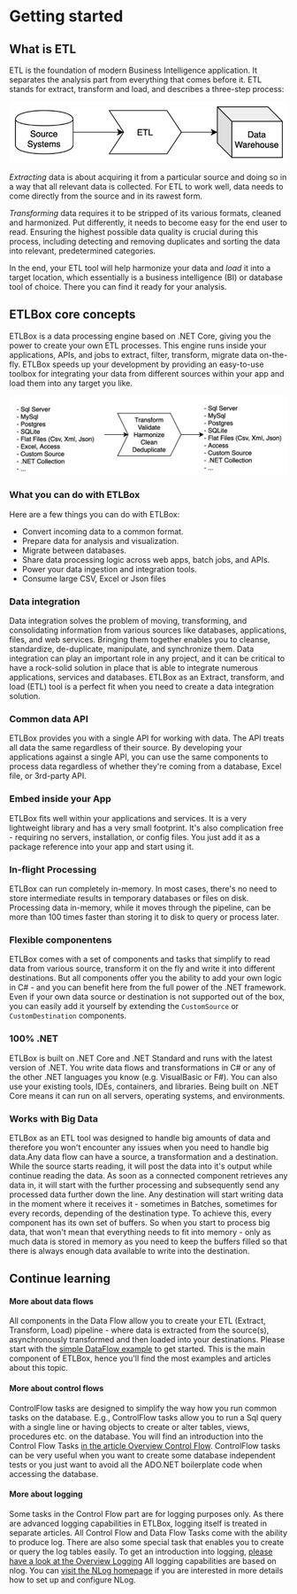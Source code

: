 # Getting started

## What is ETL

ETL is the foundation of modern Business Intelligence application. 
It separates the analysis part from everything that comes before it. ETL stands for extract, transform 
and load, and describes a three-step process:

![Source Systems -> Extract, Transform, Load -> Data Warehouse](../../images/source_etl_dwh.png)

*Extracting* data is about acquiring it from a particular source and doing so in a way that all relevant data 
is collected. For ETL to work well, data needs to come directly from the source and in its rawest form.

*Transforming* data requires it to be stripped of its various formats, cleaned and harmonized. 
Put differently, it needs to become easy for the end user to read. 
Ensuring the highest possible data quality is crucial during this process, 
including detecting and removing duplicates and sorting the data into relevant, predetermined categories.

In the end, your ETL tool will help harmonize your data and *load* it into a target location, 
which essentially is a business intelligence (BI) or database tool of choice. 
There you can find it ready for your analysis.

## ETLBox core concepts

ETLBox is a data processing engine based on .NET Core, giving you the power to create your own ETL processes. 
This engine runs inside your applications, APIs, and jobs to extract, filter, transform, migrate data on-the-fly.
ETLBox speeds up your development by providing an easy-to-use toolbox for integrating your data from 
different sources within your app and load them into any target you like. 

![Sources -> Transform, Validate, Harmonize, Clean, Deduplicate -> Destinations](../../images/sources_harmonize_clean.png)

### What you can do with ETLBox

Here are a few things you can do with ETLBox:

- Convert incoming data to a common format.
- Prepare data for analysis and visualization.
- Migrate between databases.
- Share data processing logic across web apps, batch jobs, and APIs.
- Power your data ingestion and integration tools.
- Consume large CSV, Excel or Json files

### Data integration

Data integration solves the problem of moving, transforming, and consolidating information from various sources like 
databases, applications, files, and web services. Bringing them together enables you to cleanse, standardize, 
de-duplicate, manipulate, and synchronize them. 
Data integration can play an important role in any project, and it can be critical to have a rock-solid solution in place
that is able to integrate numerous applications, services and databases. 
ETLBox as an Extract, transform, and load (ETL) tool is a perfect fit when you need to create a data integration solution.

### Common data API

ETLBox provides you with a single API for working with data. 
The API treats all data the same regardless of their source. 
By developing your applications against a single API, you can use the same components to process data 
regardless of whether they're coming from a database, Excel file, or 3rd-party API. 

### Embed inside your App

ETLBox fits well within your applications and services. It is a very lightweight library and has a very small footprint.
It's also complication free -  requiring no servers, installation, or config files. 
You just add it as a package reference into your app and start using it.

### In-flight Processing
ETLBox can run completely in-memory. In most cases, there's no need to store intermediate results 
in temporary databases or files on disk. Processing data in-memory, while it moves through the pipeline, 
can be more than 100 times faster than storing it to disk to query or process later.

### Flexible componentens
ETLBox comes with a set of components and tasks that simplify to read  data from various source, 
transform it on the fly and write it into different destinations. But all components offer you the ability 
to add your own logic in C# - and you can benefit here from the full power of the .NET framework. Even if 
your own data source or destination is not supported out of the box, you can easily add it yourself by extending
the `CustomSource` or `CustomDestination` components. 

### 100% .NET
ETLBox is built on .NET Core and .NET Standard and runs with the latest version of .NET. You write data flows and transformations 
in C# or any of the other .NET languages you know (e.g. VisualBasic or F#). 
You can also use your existing tools, IDEs, containers, and libraries. 
Being built on .NET Core means it can run on all servers, operating systems, and environments.

### Works with Big Data

ETLBox as an ETL tool was designed to handle big amounts of data and therefore you won't encounter any issues 
when you need to handle big data.Any data flow can have a source, a transformation and a destination. 
While the source starts reading, it will post the data into it's output while continue reading the data. 
As soon as a connected component retrieves any data in, it will start with the further processing 
and subsequently send any processed data further down the line. Any destination will start writing data in the moment where 
it receives it - sometimes in Batches, sometimes for every records, depending of the destination type.
To achieve this, every component has its own set of buffers. So when you start to process big data, that won't mean
that everything needs to fit into memory - only as much data is stored in memory as you need to keep the buffers filled 
so that there is always enough data available to write into the destination.

## Continue learning

#### More about data flows

All components in the Data Flow allow you to create your ETL (Extract, Transform, Load) pipeline - 
where data is extracted from the source(s), asynchronously transformed and then loaded into your destinations.
Please start with the [simple DataFlow example](../dataflow/simple_flow.md) to get started. 
This is the main component of ETLBox, hence you'll find the most examples and articles about this topic. 

#### More about control flows

ControlFlow tasks are designed to simplify the way how you run common tasks on the database. E.g., ControlFlow tasks allow
you to run a Sql query with a single line or having objects to create or alter tables, views, procedures etc. on the database. 
You will find an introduction into the Control Flow Tasks [in the article Overview Control Flow](../controlflow/overview_controlflow.md).
ControlFlow tasks can be very useful when you want to create some database independent tests or you just want to avoid all the ADO.NET boilerplate
code when accessing the database. 

#### More about logging

Some tasks in the Control Flow part are for logging purposes only. 
As there are advanced logging capabilities in ETLBox, logging itself is treated in separate articles. 
All Control Flow and Data Flow Tasks come with the ability to produce log. 
There are also some special task that enables you to create or query the log tables easily. 
To get an introduction into logging, [please have a look at the Overview Logging](../controlflow/overview_logging.md)
All logging capabilities are based on nlog. You can [visit the NLog homepage](https://nlog-project.org) if you are interested in more details how to set up and configure NLog.








